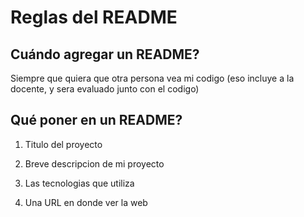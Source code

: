 # Reglas del README

## Cuándo agregar un README?

Siempre que quiera que otra persona vea mi codigo (eso incluye a la docente, y sera evaluado junto con el codigo)

## Qué poner en un README?

1. Titulo del proyecto

2. Breve descripcion de mi proyecto

3. Las tecnologias que utiliza

4. Una URL en donde ver la web 



